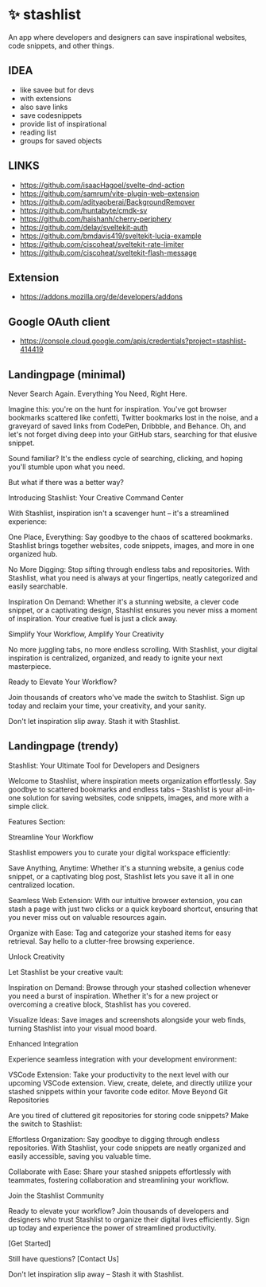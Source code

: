 # ✨ stashlist
An app where developers and designers can save inspirational websites, code snippets, and other things.

## IDEA
- like savee but for devs
- with extensions
- also save links
- save codesnippets
- provide list of inspirational
- reading list
- groups for saved objects

## LINKS
- https://github.com/isaacHagoel/svelte-dnd-action
- https://github.com/samrum/vite-plugin-web-extension
- https://github.com/adityaoberai/BackgroundRemover
- https://github.com/huntabyte/cmdk-sv
- https://github.com/haishanh/cherry-periphery
- https://github.com/delay/sveltekit-auth
- https://github.com/bmdavis419/sveltekit-lucia-example
- https://github.com/ciscoheat/sveltekit-rate-limiter
- https://github.com/ciscoheat/sveltekit-flash-message

## Extension
- https://addons.mozilla.org/de/developers/addons

## Google OAuth client
- https://console.cloud.google.com/apis/credentials?project=stashlist-414419



## Landingpage (minimal)

Never Search Again. Everything You Need, Right Here.

Imagine this: you're on the hunt for inspiration. You've got browser bookmarks scattered like confetti, Twitter bookmarks lost in the noise, and a graveyard of saved links from CodePen, Dribbble, and Behance. Oh, and let's not forget diving deep into your GitHub stars, searching for that elusive snippet.

Sound familiar? It's the endless cycle of searching, clicking, and hoping you'll stumble upon what you need.

But what if there was a better way?

Introducing Stashlist: Your Creative Command Center

With Stashlist, inspiration isn't a scavenger hunt – it's a streamlined experience:

One Place, Everything: Say goodbye to the chaos of scattered bookmarks. Stashlist brings together websites, code snippets, images, and more in one organized hub.

No More Digging: Stop sifting through endless tabs and repositories. With Stashlist, what you need is always at your fingertips, neatly categorized and easily searchable.

Inspiration On Demand: Whether it's a stunning website, a clever code snippet, or a captivating design, Stashlist ensures you never miss a moment of inspiration. Your creative fuel is just a click away.

Simplify Your Workflow, Amplify Your Creativity

No more juggling tabs, no more endless scrolling. With Stashlist, your digital inspiration is centralized, organized, and ready to ignite your next masterpiece.

Ready to Elevate Your Workflow?

Join thousands of creators who've made the switch to Stashlist. Sign up today and reclaim your time, your creativity, and your sanity.

Don't let inspiration slip away. Stash it with Stashlist.


## Landingpage (trendy)

Stashlist: Your Ultimate Tool for Developers and Designers

Welcome to Stashlist, where inspiration meets organization effortlessly. Say goodbye to scattered bookmarks and endless tabs – Stashlist is your all-in-one solution for saving websites, code snippets, images, and more with a simple click.

Features Section:

Streamline Your Workflow

Stashlist empowers you to curate your digital workspace efficiently:

Save Anything, Anytime: Whether it's a stunning website, a genius code snippet, or a captivating blog post, Stashlist lets you save it all in one centralized location.

Seamless Web Extension: With our intuitive browser extension, you can stash a page with just two clicks or a quick keyboard shortcut, ensuring that you never miss out on valuable resources again.

Organize with Ease: Tag and categorize your stashed items for easy retrieval. Say hello to a clutter-free browsing experience.

Unlock Creativity

Let Stashlist be your creative vault:

Inspiration on Demand: Browse through your stashed collection whenever you need a burst of inspiration. Whether it's for a new project or overcoming a creative block, Stashlist has you covered.

Visualize Ideas: Save images and screenshots alongside your web finds, turning Stashlist into your visual mood board.

Enhanced Integration

Experience seamless integration with your development environment:

VSCode Extension: Take your productivity to the next level with our upcoming VSCode extension. View, create, delete, and directly utilize your stashed snippets within your favorite code editor.
Move Beyond Git Repositories

Are you tired of cluttered git repositories for storing code snippets? Make the switch to Stashlist:

Effortless Organization: Say goodbye to digging through endless repositories. With Stashlist, your code snippets are neatly organized and easily accessible, saving you valuable time.

Collaborate with Ease: Share your stashed snippets effortlessly with teammates, fostering collaboration and streamlining your workflow.

Join the Stashlist Community

Ready to elevate your workflow? Join thousands of developers and designers who trust Stashlist to organize their digital lives efficiently. Sign up today and experience the power of streamlined productivity.

[Get Started]

Still have questions? [Contact Us]

Don't let inspiration slip away – Stash it with Stashlist.